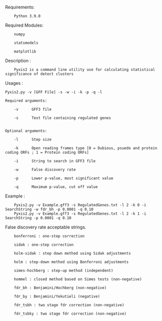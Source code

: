 Requirements:

		Python 3.9.0

Required Modules:

		numpy

		statsmodels

		matplotlib

Description :

		Pyxis2 is a command line utility use for calculating statistical significance of detect clusters

Usages :

	Pyxis2.py -v [GFF File] -s -w -i -k -p -q -l

	Required arguments:

		-v		GFF3 file

		-s		Text file containing regulated genes


	Optional arguments:

		-l		Step size

		-k		Open reading frames type [0 = Dubious, psuedo and protein coding ORFs ; 1 = Protein coding ORFs]

		-i		String to search in GFF3 file

		-w		False discovery rate

		-p		Lower p-value, most significant value

		-q		Maximum p-value, cut off value

Example :

		Pyxis2.py -v Example.gff3 -s RegulatedGenes.txt -l 2 -k 0 -i SearchString -w fdr_bh -p 0.0001 -q 0.10
		Pyxis2.py -v Example.gff3 -s RegulatedGenes.txt -l 2 -k 1 -i SearchString -p 0.0001 -q 0.10

False discovery rate acceptable strings.

		bonferroni : one-step correction

		sidak : one-step correction

		holm-sidak : step down method using Sidak adjustments

		holm : step-down method using Bonferroni adjustments

		simes-hochberg : step-up method (independent)

		hommel : closed method based on Simes tests (non-negative)

		fdr_bh : Benjamini/Hochberg (non-negative)

		fdr_by : Benjamini/Yekutieli (negative)

		fdr_tsbh : two stage fdr correction (non-negative)

		fdr_tsbky : two stage fdr correction (non-negative)
